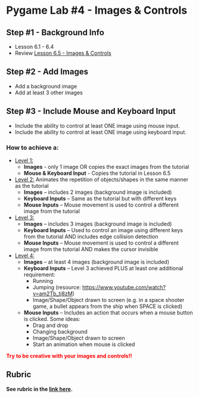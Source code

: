 # Pygame Lab #4 - Images & Controls

## Step #1 - Background Info
* Lesson 6.1 - 6.4
* Review [Lesson 6.5 - Images & Controls](https://docs.google.com/document/d/1lpUgDzLfNPQ8hjyJYrVe-N8_15s6sB-V49h9HiKy-pE/edit?usp=sharing)

## Step #2 - Add Images
* Add a background image
* Add at least 3 other images

## Step #3 - Include Mouse and Keyboard Input
* Include the ability to control at least ONE image using mouse input.
* Include the ability to control at least ONE image using keyboard input.

### How to achieve a:
* <ins>Level 1:</ins>
  * **Images** - only 1 image OR copies the exact images from the tutorial  
  * **Mouse & Keyboard Input** - Copies the tutorial in Lesson 6.5
* <ins>Level 2:</ins> Animates the repetition of objects/shapes in the same manner as the tutorial 
  * **Images** – includes 2 images (background image is included)
  * **Keyboard Inputs** – Same as the tutorial but with different keys
  * **Mouse Inputs** – Mouse movement is used to control a different image from the tutorial 
* <ins>Level 3:</ins>
  * **Images** – includes 3 images (background image is included)
  * **Keyboard Inputs** – Used to control an image using different keys from the tutorial AND includes edge collision detection
  * **Mouse Inputs** – Mouse movement is used to control a different image from the tutorial AND makes the cursor invisible
* <ins>Level 4:</ins>
  * **Images** – at least 4 images (background image is included)
  * **Keyboard Inputs** – Level 3 achieved PLUS at least one additional requirement:
    * Running
    * Jumping (resource: https://www.youtube.com/watch?v=am2Tb_tj8zM)
    * Image/Shape/Object drawn to screen (e.g. in a space shooter game, a bullet appears from the ship when SPACE is clicked)
  * **Mouse Inputs** – Includes an action that occurs when a mouse button is clicked. Some ideas:
    * Drag and drop
    * Changing background
    * Image/Shape/Object drawn to screen
    * Start an animation when mouse is clicked


<span style="color:red">
<b>Try to be creative with your images and controls!!<br>
</span>

## Rubric
See rubric in the [link here](https://docs.google.com/document/d/1FYgdNgxn1iVIdksZqWXvG1cVuubboiTwX2Jzrv7hFXo/edit?usp=sharing).
